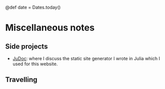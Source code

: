 @def date = Dates.today()

# Miscellaneous notes

## Side projects

* [JuDoc](/pub/misc/judoc.html): where I discuss the static site generator I wrote in Julia which I used for this website.

## Travelling
